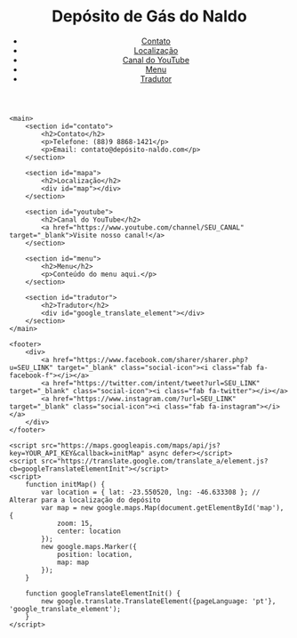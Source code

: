 <!DOCTYPE html>
<html lang="pt-br">
<head>
    <meta charset="UTF-8">
    <meta name="viewport" content="width=device-width, initial-scale=1.0">
    <title>Depósito de Gás do Naldo</title>
    <link rel="stylesheet" href="styles.css">
    <script src="https://cdnjs.cloudflare.com/ajax/libs/font-awesome/6.0.0-beta3/js/all.min.js" integrity="sha512-HbZsOXXpdI8QK/6xJzO2fl8WgH9Qw3/9D5H/R9Gg6ZNGG8h0PzGo2Pz4LxK7T4LB+gO8HSp6qF3Di5Iht5J6g==" crossorigin="anonymous" referrerpolicy="no-referrer"></script>
</head>
<body>
    <header>
        <h1>Depósito de Gás do Naldo</h1>
        <nav>
            <ul>
                <li><a href="#contato">Contato</a></li>
                <li><a href="#mapa">Localização</a></li>
                <li><a href="#youtube">Canal do YouTube</a></li>
                <li><a href="#menu">Menu</a></li>
                <li><a href="#tradutor">Tradutor</a></li>
            </ul>
        </nav>
    </header>

    <main>
        <section id="contato">
            <h2>Contato</h2>
            <p>Telefone: (88)9 8868-1421</p>
            <p>Email: contato@depósito-naldo.com</p>
        </section>

        <section id="mapa">
            <h2>Localização</h2>
            <div id="map"></div>
        </section>

        <section id="youtube">
            <h2>Canal do YouTube</h2>
            <a href="https://www.youtube.com/channel/SEU_CANAL" target="_blank">Visite nosso canal!</a>
        </section>

        <section id="menu">
            <h2>Menu</h2>
            <p>Conteúdo do menu aqui.</p>
        </section>

        <section id="tradutor">
            <h2>Tradutor</h2>
            <div id="google_translate_element"></div>
        </section>
    </main>

    <footer>
        <div>
            <a href="https://www.facebook.com/sharer/sharer.php?u=SEU_LINK" target="_blank" class="social-icon"><i class="fab fa-facebook-f"></i></a>
            <a href="https://twitter.com/intent/tweet?url=SEU_LINK" target="_blank" class="social-icon"><i class="fab fa-twitter"></i></a>
            <a href="https://www.instagram.com/?url=SEU_LINK" target="_blank" class="social-icon"><i class="fab fa-instagram"></i></a>
        </div>
    </footer>

    <script src="https://maps.googleapis.com/maps/api/js?key=YOUR_API_KEY&callback=initMap" async defer></script>
    <script src="https://translate.google.com/translate_a/element.js?cb=googleTranslateElementInit"></script>
    <script>
        function initMap() {
            var location = { lat: -23.550520, lng: -46.633308 }; // Alterar para a localização do depósito
            var map = new google.maps.Map(document.getElementById('map'), {
                zoom: 15,
                center: location
            });
            new google.maps.Marker({
                position: location,
                map: map
            });
        }

        function googleTranslateElementInit() {
            new google.translate.TranslateElement({pageLanguage: 'pt'}, 'google_translate_element');
        }
    </script>
</body>
</html>
